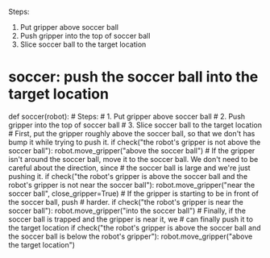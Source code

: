 

Steps:
1. Put gripper above soccer ball
2. Push gripper into the top of soccer ball
3. Slice soccer ball to the target location

# soccer: push the soccer ball into the target location
def soccer(robot):
    # Steps:
    #  1. Put gripper above soccer ball
    #  2. Push gripper into the top of soccer ball
    #  3. Slice soccer ball to the target location
    # First, put the gripper roughly above the soccer ball, so that we don't has bump it while trying to push it.
    if check("the robot's gripper is not above the soccer ball"):
        robot.move_gripper("above the soccer ball")
    # If the gripper isn't around the soccer ball, move it to the soccer ball. We don't need to be careful about the direction, since
    # the soccer ball is large and we're just pushing it.
    if check("the robot's gripper is above the soccer ball and the robot's gripper is not near the soccer ball"):
        robot.move_gripper("near the soccer ball", close_gripper=True)
    # If the gripper is starting to be in front of the soccer ball, push
    # harder.
    if check("the robot's gripper is near the soccer ball"):
        robot.move_gripper("into the soccer ball")
    # Finally, if the soccer ball is trapped and the gripper is near it, we
    # can finally push it to the target location
    if check("the robot's gripper is above the soccer ball and the soccer ball is below the robot's gripper"):
        robot.move_gripper("above the target location")